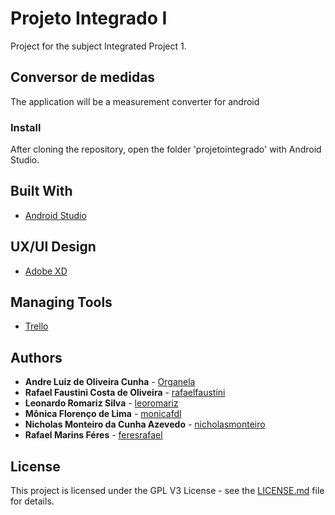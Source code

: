 # Projeto Integrado I

Project for the subject Integrated Project 1.

## Conversor de medidas

The application will be a measurement converter for android


### Install

After cloning the repository, open the folder 'projetointegrado' with Android Studio.


## Built With

* [Android Studio](https://developer.android.com/studio/?hl=pt-br)

## UX/UI Design

* [Adobe XD](https://www.adobe.com/br/products/xd.html)

## Managing Tools

* [Trello](https://trello.com)

## Authors
* **Andre Luiz de Oliveira Cunha**  - [Organela](https://github.com/Organela)
* **Rafael Faustini Costa de Oliveira**  - [rafaelfaustini](https://github.com/rafaelfaustini)
* **Leonardo Romariz Silva**  - [leoromariz](https://github.com/leoromariz)
* **Mônica Florenço de Lima**  - [monicafdl](https://github.com/monicafdl)
* **Nicholas Monteiro da Cunha Azevedo**  - [nicholasmonteiro](https://github.com/nicholasmonteiro)
* **Rafael Marins Féres**  - [feresrafael](https://github.com/feresrafael)

## License

This project is licensed under the GPL V3 License - see the [LICENSE.md](LICENSE.md) file for details.
